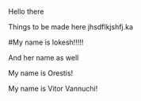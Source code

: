 Hello there

Things to be made here
jhsdflkjshfj.ka

#My name is lokesh!!!!!

And her name as well

My name is Orestis!


My name is Vitor Vannuchi!
